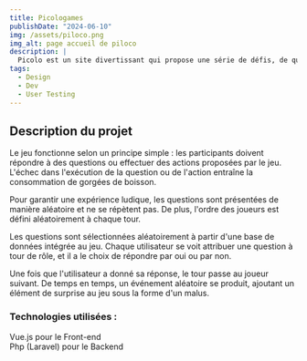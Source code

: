 ```yaml
---
title: Picologames
publishDate: "2024-06-10"
img: /assets/piloco.png
img_alt: page accueil de piloco
description: |
  Picolo est un site divertissant qui propose une série de défis, de questions et d'actions à réaliser entre amis, souvent accompagnées de consommation de boissons alcoolisées, pour animer les soirées et créer une atmosphère festive.
tags:
  - Design
  - Dev
  - User Testing
---
```


## Description du projet

Le jeu fonctionne selon un principe simple : les participants doivent répondre à des questions ou effectuer des actions proposées par le jeu. L'échec dans l'exécution de la question ou de l'action entraîne la consommation de gorgées de boisson.

Pour garantir une expérience ludique, les questions sont présentées de manière aléatoire et ne se répètent pas. De plus, l'ordre des joueurs est défini aléatoirement à chaque tour.

Les questions sont sélectionnées aléatoirement à partir d'une base de données intégrée au jeu. Chaque utilisateur se voit attribuer une question à tour de rôle, et il a le choix de répondre par oui ou par non.

Une fois que l'utilisateur a donné sa réponse, le tour passe au joueur suivant. De temps en temps, un événement aléatoire se produit, ajoutant un élément de surprise au jeu sous la forme d'un malus.

### Technologies utilisées :

Vue.js pour le Front-end <br>
Php (Laravel) pour le Backend
